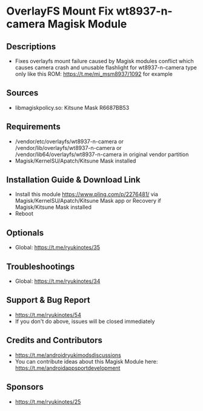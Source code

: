 # OverlayFS Mount Fix wt8937-n-camera Magisk Module

## Descriptions
- Fixes overlayfs mount failure caused by Magisk modules conflict which causes camera crash and unusable flashlight for wt8937-n-camera type only like this ROM: https://t.me/mi_msm8937/1092 for example

## Sources
- libmagiskpolicy.so: Kitsune Mask R6687BB53

## Requirements
- /vendor/etc/overlayfs/wt8937-n-camera or /vendor/lib/overlayfs/wt8937-n-camera or /vendor/lib64/overlayfs/wt8937-n-camera in original vendor partition
- Magisk/KernelSU/Apatch/Kitsune Mask installed

## Installation Guide & Download Link
- Install this module https://www.pling.com/p/2276481/ via Magisk/KernelSU/Apatch/Kitsune Mask app or Recovery if Magisk/Kitsune Mask installed
- Reboot

## Optionals
- Global: https://t.me/ryukinotes/35

## Troubleshootings
- Global: https://t.me/ryukinotes/34

## Support & Bug Report
- https://t.me/ryukinotes/54
- If you don't do above, issues will be closed immediately

## Credits and Contributors
- https://t.me/androidryukimodsdiscussions
- You can contribute ideas about this Magisk Module here: https://t.me/androidappsportdevelopment

## Sponsors
- https://t.me/ryukinotes/25


